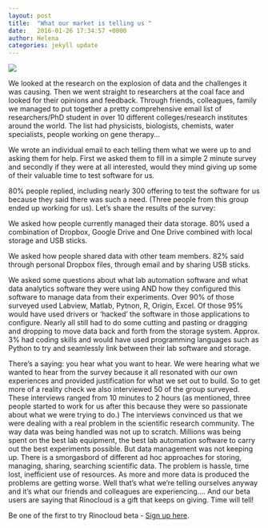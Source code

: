 ```yaml
---
layout: post
title:  "What our market is telling us "
date:   2016-01-26 17:34:57 +0000
author: Helena
categories: jekyll update
---
```



![](http://i.imgur.com/9p1s3tx.png)

We looked at the research on the explosion of data and the challenges it was
causing. Then we went straight to researchers at the coal face and looked for
their opinions and feedback.   Through friends, colleagues, family we managed to
put together a pretty comprehensive email list of researchers/PhD student in
over 10 different colleges/research institutes around the world. The list had
physicists, biologists, chemists, water specialists, people working on gene
therapy...

We wrote an individual email to each telling them what we were up to and asking
them for help. First we asked them to fill in a simple 2 minute survey and
secondly if they were at all interested, would they mind giving up some of their
valuable time to test software for us.

80% people replied, including nearly 300 offering to test the software for us
because they said there was such a need. (Three people from this group ended up
working for us). Let’s share the results of the survey:

We asked how people currently managed their data storage. 80% used a combination
of Dropbox, Google Drive and One Drive combined with local storage and USB
sticks.

We asked how people shared data with other team members. 82% said through
personal Dropbox files, through email and by sharing USB sticks.

We asked some questions about what lab automation software and what data
analytics software they were using AND how they configured this software to
manage data from their experiments. Over 90% of those surveyed used Labview,
Matlab, Pytnon, R, Origin, Excel. Of those 95% would have used drivers or
‘hacked’ the software in those applications to configure. Nearly all still had
to do some cutting and pasting or dragging and dropping to move data back and
forth from the storage system. Approx. 3% had coding skills and would have used
programming languages such as Python to try and seamlessly link between their
lab software and storage.

There’s a saying: you hear what you want to hear. We were hearing what we wanted
to hear from the survey because it all resonated with our own experiences and
provided justification for what we set out to build. So to get more of a reality
check we also interviewed 50 of the group surveyed. These interviews ranged from
10 minutes to 2 hours (as mentioned, three people started to work for us after
this because they were so passionate about what we were trying to do.) The
interviews convinced us that we were dealing with a real problem in the
scientific research community. The way data was being handled was not up to
scratch. Millions was being spent on the best lab equipment, the best lab
automation software to carry out the best experiments possible. But data
management was not keeping up. There is a smorgasbord of different ad hoc
approaches for storing, managing, sharing, searching scientific data. The
problem is hassle, time lost, inefficient use of resources. As more and more
data is produced the problems are getting worse. Well that’s what we’re telling
ourselves anyway and it’s what our friends and colleagues are experiencing…. And
our beta users are saying that Rinocloud is a gift that keeps on giving. Time
will tell!


Be one of the first to try Rinocloud beta - [Sign up here](https://rinocloud.com).
